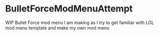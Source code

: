 # BulletForceModMenuAttempt
WIP Bullet Force mod menu I am making as I try to get familiar with LGL mod menu template and make my own mod menu
